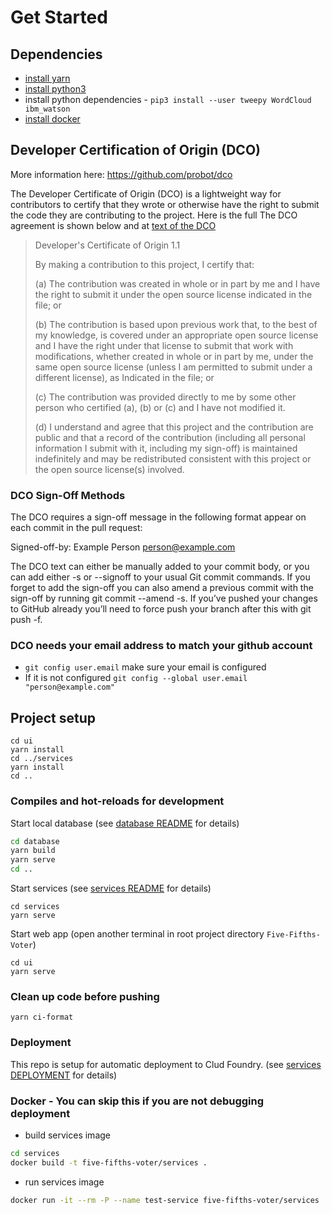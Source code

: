 # Get Started

## Dependencies

- [install yarn](https://yarnpkg.com/lang/en/docs/cli/install/)
- [install python3](https://realpython.com/installing-python/)
- install python dependencies - `pip3 install --user tweepy WordCloud ibm_watson`
- [install docker](https://docs.docker.com/get-docker/)

## Developer Certification of Origin (DCO)

More information here: https://github.com/probot/dco

The Developer Certificate of Origin (DCO) is a lightweight way for contributors to certify that they wrote or otherwise have the right to
submit the code they are contributing to the project.
Here is the full The DCO agreement is shown below and at [text of the DCO](http://developercertificate.org/.)

> Developer's Certificate of Origin 1.1
>
> By making a contribution to this project, I certify that:
>
> (a) The contribution was created in whole or in part by me and I
> have the right to submit it under the open source license
> indicated in the file; or
>
> (b) The contribution is based upon previous work that, to the
> best of my knowledge, is covered under an appropriate open
> source license and I have the right under that license to
> submit that work with modifications, whether created in whole
> or in part by me, under the same open source license (unless
> I am permitted to submit under a different license), as
> Indicated in the file; or
>
> (c) The contribution was provided directly to me by some other
> person who certified (a), (b) or (c) and I have not modified
> it.
>
> (d) I understand and agree that this project and the contribution
> are public and that a record of the contribution (including
> all personal information I submit with it, including my
> sign-off) is maintained indefinitely and may be redistributed
> consistent with this project or the open source license(s)
> involved.

### DCO Sign-Off Methods

The DCO requires a sign-off message in the following format appear on each commit in the pull request:

Signed-off-by: Example Person <person@example.com>

The DCO text can either be manually added to your commit body, or you can add either -s or --signoff to your usual Git commit commands. If you forget to add the sign-off you can also amend a previous commit with the sign-off by running git commit --amend -s. If you’ve pushed your changes to GitHub already you’ll need to force push your branch after this with git push -f.

### DCO needs your email address to match your github account

- `git config user.email` make sure your email is configured
- If it is not configured `git config --global user.email "person@example.com"`

## Project setup

```
cd ui
yarn install
cd ../services
yarn install
cd ..
```

### Compiles and hot-reloads for development

Start local database (see [database README](../database/README.md) for details)
```sh
cd database
yarn build
yarn serve
cd ..
```

Start services (see [services README](../services/README.md) for details)

```
cd services
yarn serve
```

Start web app (open another terminal in root project directory `Five-Fifths-Voter`)

```
cd ui
yarn serve
```

### Clean up code before pushing

```
yarn ci-format
```

### Deployment

This repo is setup for automatic deployment to Clud Foundry. (see [services DEPLOYMENT](DEPLOYMENT.md) for details)

### Docker - You can skip this if you are not debugging deployment

- build services image

```sh
cd services
docker build -t five-fifths-voter/services .
```

- run services image

```sh
docker run -it --rm -P --name test-service five-fifths-voter/services
```
